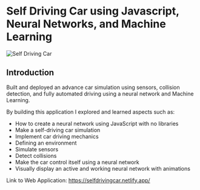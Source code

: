 # Self Driving Car using Javascript, Neural Networks, and Machine Learning

![Self Driving Car](https://i.ibb.co/7v2frtD/self-Driving-Car.png)

## Introduction
Built and deployed an advance car simulation using sensors, collision detection, and fully automated driving using a neural network and Machine Learning. 

By building this application I explored and learned aspects such as:

- How to create a neural network using JavaScript with no libraries
- Make a self-driving car simulation
- Implement car driving mechanics
- Defining an environment
- Simulate sensors
- Detect collisions
- Make the car control itself using a neural network
- Visually display an active and working neural network with animations

Link to Web Application: https://selfdrivingcar.netlify.app/


